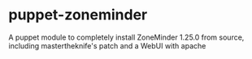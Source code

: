 puppet-zoneminder
=================

A puppet module to completely install ZoneMinder 1.25.0 from source, including mastertheknife's patch and a WebUI with apache
